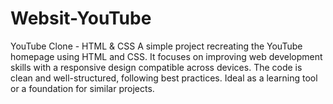 # Websit-YouTube
YouTube Clone - HTML &amp; CSS   A simple project recreating the YouTube homepage using HTML and CSS. It focuses on improving web development skills with a responsive design compatible across devices. The code is clean and well-structured, following best practices. Ideal as a learning tool or a foundation for similar projects.
